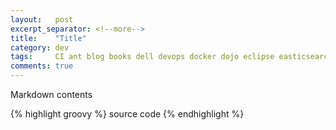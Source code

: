 ```yaml
---
layout:   post
excerpt_separator: <!--more-->
title:    "Title"
category: dev
tags:     CI ant blog books dell devops docker dojo eclipse easticsearch git gradle groovy hibernate intellij java jboss jenkins linux maven quality shownotes sonar spring testing ubuntu
comments: true
---
```

Markdown contents

{% highlight groovy %}
source code
{% endhighlight %}
